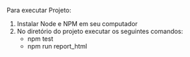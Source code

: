 Para executar Projeto:

1. Instalar Node e NPM em seu computador
2. No diretório do projeto executar os seguintes comandos:
   - npm test
   - npm run report_html

